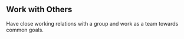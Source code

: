 ## Work with Others

Have close working relations with a group and work as a team towards common goals.